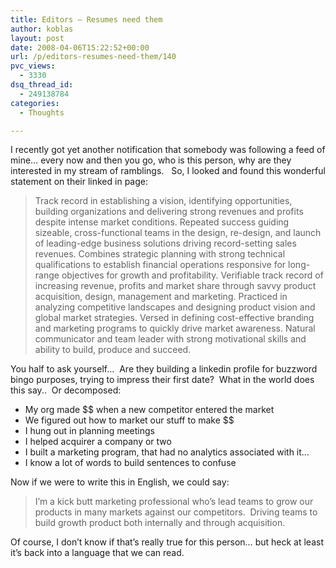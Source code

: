 ```yaml
---
title: Editors – Resumes need them
author: koblas
layout: post
date: 2008-04-06T15:22:52+00:00
url: /p/editors-resumes-need-them/140
pvc_views:
  - 3330
dsq_thread_id:
  - 249138784
categories:
  - Thoughts

---
```

I recently got yet another notification that somebody was following a feed of mine&#8230; every now and then you go, who is this person, why are they interested in my stream of ramblings.&nbsp;&nbsp; So, I looked and found this wonderful statement on their linked in page:

> Track record in establishing a vision, identifying opportunities, building organizations and delivering strong revenues and profits despite intense market conditions. Repeated success guiding sizeable, cross-functional teams in the design, re-design, and launch of leading-edge business solutions driving record-setting sales revenues. Combines strategic planning with strong technical qualifications to establish financial operations responsive for long-range objectives for growth and profitability. Verifiable track record of increasing revenue, profits and market share through savvy product acquisition, design, management and marketing. Practiced in analyzing competitive landscapes and designing product vision and global market strategies. Versed in defining cost-effective branding and marketing programs to quickly drive market awareness. Natural communicator and team leader with strong motivational skills and ability to build, produce and succeed.

You half to ask yourself&#8230;&nbsp; Are they building a linkedin profile for buzzword bingo purposes, trying to impress their first date?&nbsp; What in the world does this say..&nbsp; Or decomposed:

  * My org made $$ when a new competitor entered the market
  * We figured out how to market our stuff to make $$
  * I hung out in planning meetings
  * I helped acquirer a company or two
  * I built a marketing program, that had no analytics associated with it&#8230;
  * I know a lot of words to build sentences to confuse

Now if we were to write this in English, we could say:

> I&#8217;m a kick butt marketing professional who&#8217;s lead teams to grow our products in many markets against our competitors.&nbsp; Driving teams to build growth product both internally and through acquisition.

Of course, I don&#8217;t know if that&#8217;s really true for this person&#8230; but heck at least it&#8217;s back into a language that we can read.
